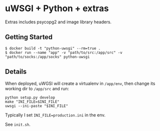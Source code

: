 # uWSGI + Python + extras

Extras includes psycopg2 and image library headers.

## Getting Started

```shell
$ docker build -t "python-uwsgi" --rm=true .
$ docker run --name "app" -v "path/to/src:/app/src" -v "path/to/socks:/app/socks" python-uwsgi
```

## Details

When deployed, uWGSI will create a virtualenv in `/app/env`, then change its
working dir to `/app/src` and run:

```shell
python setup.py develop
make "INI_FILE=$INI_FILE"
uwsgi --ini-paste "$INI_FILE"
```

Typically I set `INI_FILE=production.ini` in the env.

See `init.sh`.
